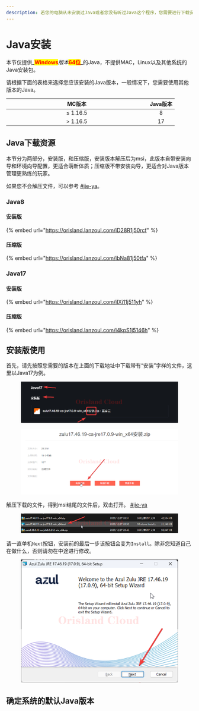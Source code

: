 ```yaml
---
description: 若您的电脑从未安装过Java或者您没有听过Java这个程序，您需要进行下载安装。
---
```


# Java安装

本节仅提供_<mark style="color:red;">**Windows**</mark>_版本_<mark style="color:red;">**64位**</mark>_的Java，不提供MAC，Linux以及其他系统的Java安装包。

请根据下面的表格来选择您应该安装的Java版本，一般情况下，您需要使用其他版本的Java。

<table><thead><tr><th width="367" align="center">MC版本</th><th align="center">Java版本</th></tr></thead><tbody><tr><td align="center">≤ 1.16.5</td><td align="center">8</td></tr><tr><td align="center">> 1.16.5</td><td align="center">17</td></tr></tbody></table>

## Java下载资源

本节分为两部分，安装版，和压缩版，安装版本解压后为msi，此版本自带安装向导和环境向导配置，更适合萌新体质；压缩版不带安装向导，更适合对Java版本管理更熟练的玩家。

如果您不会解压文件，可以参考 [#jie-ya](../../../../fu-wu-qi-guan-li-yu-kong-zhi/shang-chuan-wen-jian/windows/ya-suo-yu-jie-ya.md#jie-ya "mention")。

### Java8

#### 安装版

{% embed url="https://orisland.lanzoul.com/iD28R1j50rcf" %}

#### 压缩版

{% embed url="https://orisland.lanzoul.com/ibNa81j50tfa" %}

### Java17

#### 安装版

{% embed url="https://orisland.lanzoul.com/iIXi11j511yh" %}

#### 压缩版

{% embed url="https://orisland.lanzoul.com/i4kpS1j5146h" %}

## 安装版使用

首先，请先按照您需要的版本在上面的下载地址中下载带有“安装”字样的文件，这里以Java17为例。

<figure><img src="../../../../.gitbook/assets/chrome_kWE4uIJtyu.png" alt=""><figcaption></figcaption></figure>

<figure><img src="../../../../.gitbook/assets/chrome_xg4EFh6jNT.png" alt=""><figcaption></figcaption></figure>

解压下载的文件，得到msi结尾的文件后，双击打开。 [#jie-ya](../../../../fu-wu-qi-guan-li-yu-kong-zhi/shang-chuan-wen-jian/windows/ya-suo-yu-jie-ya.md#jie-ya "mention")

<figure><img src="../../../../.gitbook/assets/explorer_D40AqX2X9j.png" alt=""><figcaption></figcaption></figure>

请一直单机`Next`按钮，安装前的最后一步该按钮会变为`Install`。除非您知道自己在做什么，否则请勿在中途进行修改。

<figure><img src="../../../../.gitbook/assets/msiexec_0nyMkdpDld.png" alt=""><figcaption></figcaption></figure>

## 确定系统的默认Java版本


